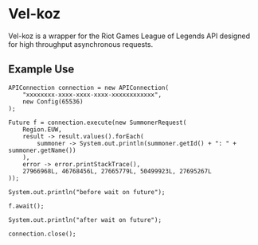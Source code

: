 Vel-koz
=======

Vel-koz is a wrapper for the Riot Games League of Legends API designed for high throughput asynchronous requests.

Example Use
-----------

~~~
APIConnection connection = new APIConnection(
    "xxxxxxxx-xxxx-xxxx-xxxx-xxxxxxxxxxxx", 
    new Config(65536)
);

Future f = connection.execute(new SummonerRequest(
    Region.EUW, 
    result -> result.values().forEach(
        summoner -> System.out.println(summoner.getId() + ": " + summoner.getName())
    ), 
    error -> error.printStackTrace(), 
    27966968L, 46768456L, 27665779L, 50499923L, 27695267L
));

System.out.println("before wait on future");

f.await();

System.out.println("after wait on future");

connection.close();
~~~
